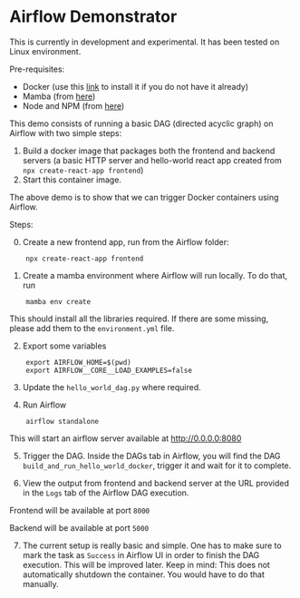 # Airflow Demonstrator

This is currently in development and experimental.
It has been tested on Linux environment.

Pre-requisites:

- Docker (use this [link](https://docs.docker.com/engine/install/ubuntu/#install-using-the-repository) to install it if you do not have it already)
- Mamba (from [here](https://github.com/conda-forge/miniforge))
- Node and NPM (from [here](https://nodejs.org/en/download))

This demo consists of running a basic DAG (directed acyclic graph) on Airflow
with two simple steps:
1. Build a docker image that packages both the frontend and backend servers 
(a basic HTTP server and hello-world react app created from 
`npx create-react-app frontend`)
2. Start this container image.

The above demo is to show that we can trigger Docker containers using Airflow.

Steps:

0. Create a new frontend app, run from the Airflow folder:
```shell
    npx create-react-app frontend
```

1. Create a mamba environment where Airflow will run locally. To do that, run
```shell
    mamba env create
```
This should install all the libraries required. If there are some missing, 
please add them to the `environment.yml` file.

2. Export some variables 
```shell
    export AIRFLOW_HOME=$(pwd)
    export AIRFLOW__CORE__LOAD_EXAMPLES=false
```


3. Update the `hello_world_dag.py` where required.

4. Run Airflow
```shell
    airflow standalone
```
This will start an airflow server available at http://0.0.0.0:8080

5. Trigger the DAG.
Inside the DAGs tab in Airflow, you will find the DAG 
`build_and_run_hello_world_docker`, trigger it and wait for it to complete.

6. View the output from frontend and backend server at the URL provided in the 
`Logs` tab of the Airflow DAG execution.

Frontend will be available at port `8000`

Backend will be available at port `5000`

7. The current setup is really basic and simple. 
One has to make sure to mark the task as `Success` in Airflow UI in order to 
finish the DAG execution. 
This will be improved later. 
Keep in mind: This does not automatically shutdown the container. 
You would have to do that manually.